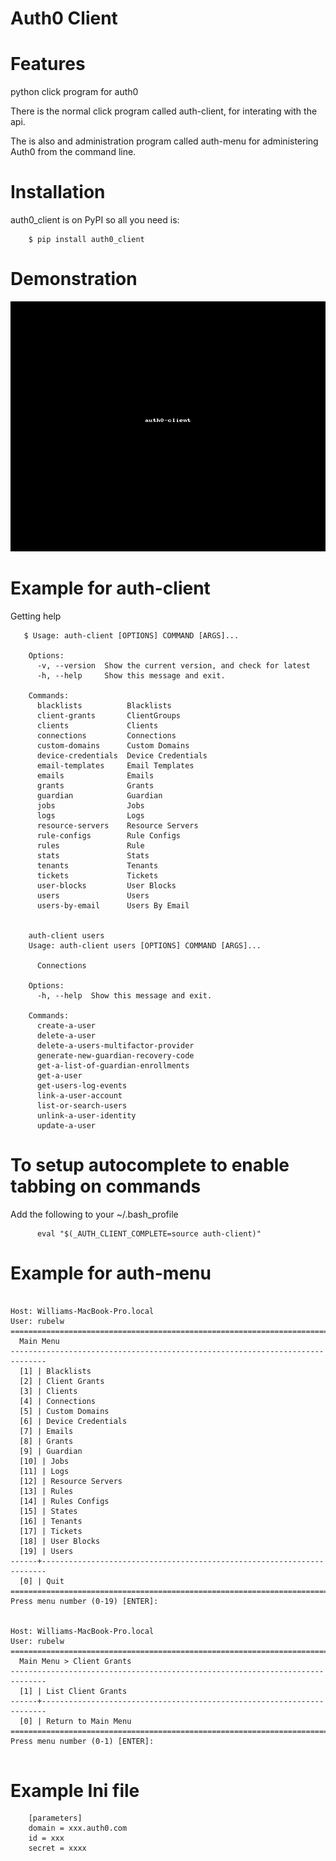 Auth0 Client
============
Features
========
python click program for auth0

There is the normal click program called auth-client, for interating with the api.

The is also and administration program called auth-menu for administering Auth0 from the command line.

Installation
============
auth0_client is on PyPI so all you need is:

``` {.sourceCode .console
    $ pip install auth0_client
```

Demonstration
=============

<p><a target="_blank" rel="noopener noreferrer" href="https://github.com/rubelw/auth0_client/blob/master/images/demo.gif"><img src="https://github.com/rubelw/auth0_client/raw/master/images/demo.gif" alt="Auth0_Client tutorial" style="max-width:100%;"></a></p>


Example for auth-client
=======
Getting help

``` {.sourceCode .console
   $ Usage: auth-client [OPTIONS] COMMAND [ARGS]...

    Options:
      -v, --version  Show the current version, and check for latest
      -h, --help     Show this message and exit.
    
    Commands:
      blacklists          Blacklists
      client-grants       ClientGroups
      clients             Clients
      connections         Connections
      custom-domains      Custom Domains
      device-credentials  Device Credentials
      email-templates     Email Templates
      emails              Emails
      grants              Grants
      guardian            Guardian
      jobs                Jobs
      logs                Logs
      resource-servers    Resource Servers
      rule-configs        Rule Configs
      rules               Rule
      stats               Stats
      tenants             Tenants
      tickets             Tickets
      user-blocks         User Blocks
      users               Users
      users-by-email      Users By Email


    auth-client users
    Usage: auth-client users [OPTIONS] COMMAND [ARGS]...
    
      Connections
    
    Options:
      -h, --help  Show this message and exit.
    
    Commands:
      create-a-user
      delete-a-user
      delete-a-users-multifactor-provider
      generate-new-guardian-recovery-code
      get-a-list-of-guardian-enrollments
      get-a-user
      get-users-log-events
      link-a-user-account
      list-or-search-users
      unlink-a-user-identity
      update-a-user
```



To setup autocomplete to enable tabbing on commands
===================================================
Add the following to your ~/.bash_profile

``` {.sourceCode .console
      eval "$(_AUTH_CLIENT_COMPLETE=source auth-client)"
```

Example for auth-menu
=====================

``` (.sourceCode .console

Host: Williams-MacBook-Pro.local                                  User: rubelw
==============================================================================
  Main Menu
------------------------------------------------------------------------------
  [1] | Blacklists
  [2] | Client Grants
  [3] | Clients
  [4] | Connections
  [5] | Custom Domains
  [6] | Device Credentials
  [7] | Emails
  [8] | Grants
  [9] | Guardian
  [10] | Jobs
  [11] | Logs
  [12] | Resource Servers
  [13] | Rules
  [14] | Rules Configs
  [15] | States
  [16] | Tenants
  [17] | Tickets
  [18] | User Blocks
  [19] | Users
------+-----------------------------------------------------------------------
  [0] | Quit
==============================================================================
Press menu number (0-19) [ENTER]: 


Host: Williams-MacBook-Pro.local                                  User: rubelw
==============================================================================
  Main Menu > Client Grants
------------------------------------------------------------------------------
  [1] | List Client Grants
------+-----------------------------------------------------------------------
  [0] | Return to Main Menu
==============================================================================
Press menu number (0-1) [ENTER]: 


```
Example Ini file
================

``` {.sourceCode .console
    [parameters]
    domain = xxx.auth0.com
    id = xxx
    secret = xxxx
```


